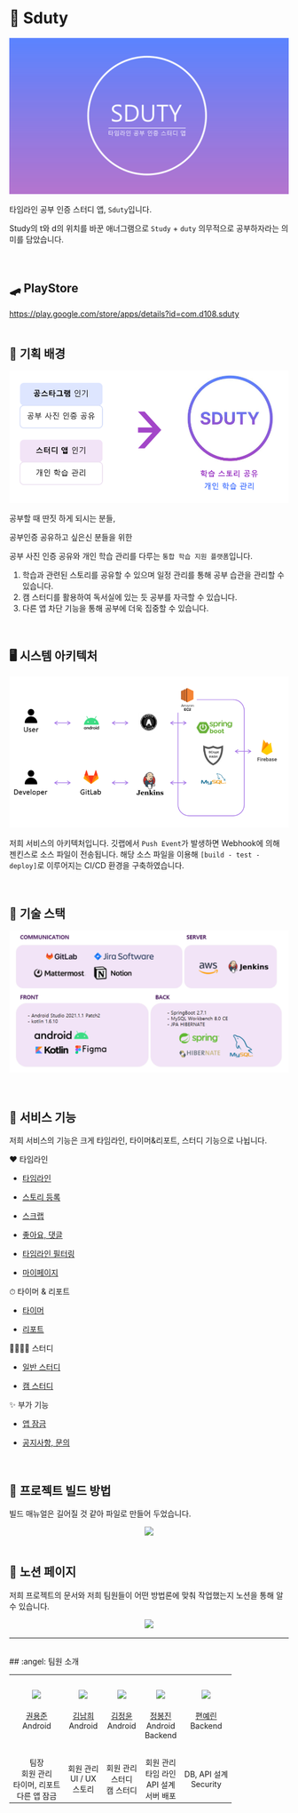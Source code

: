 # 💬 Sduty

<p align="center">
    <img src = "./assets/png/main_banner.png">
</p>

타임라인 공부 인증 스터디 앱, `Sduty`입니다.

Study의 t와 d의 위치를 바꾼 애너그램으로 `Study` + `duty` 의무적으로 공부하자라는 의미를 담았습니다.
<br><br><br>
## 🛹 PlayStore
https://play.google.com/store/apps/details?id=com.d108.sduty
<br><br>

## 🎇 기획 배경

<p align="center">
    <img src = "./assets/png/background.png">
</p>

공부할 때 딴짓 하게 되시는 분들,

공부인증 공유하고 싶은신 분들을 위한

공부 사진 인증 공유와 개인 학습 관리를 다루는 `통합 학습 지원 플랫폼`입니다.

1. 학습과 관련된 스토리를 공유할 수 있으며 일정 관리를 통해 공부 습관을 관리할 수 있습니다.
2. 캠 스터디를 활용하여 독서실에 있는 듯 공부를 자극할 수 있습니다.
3. 다른 앱 차단 기능을 통해 공부에 더욱 집중할 수 있습니다.

<br>

## 🖥️ 시스템 아키텍처

<p align="center">
    <img src = "./assets/png/architecture.png">
</p>

저희 서비스의 아키텍처입니다. 깃랩에서 `Push Event`가 발생하면 Webhook에 의해 젠킨스로 소스 파일이 전송됩니다. 해당 소스 파일을 이용해 `[build - test - deploy]`로 이루어지는 CI/CD 환경을 구축하였습니다.

<br>

## 📱 기술 스택

<p align="center">
    <img src = "./assets/png/tech_stack.png">
</p>

<br>

## 🌈 서비스 기능

저희 서비스의 기능은 크게 타임라인, 타이머&리포트, 스터디 기능으로 나뉩니다. 

❤️ 타임라인

- [타임라인](./assets/md/timeline.md)

- [스토리 등록](./assets/md/add_story.md)

- [스크랩](./assets/md/scrap.md)

- [좋아요, 댓글](./assets/md/like_reply.md)

- [타임라인 필터링](./assets/md/timeline_filtering.md)

- [마이페이지](./assets/md/my_page.md)

⏱ 타이머 & 리포트

- [타이머](./assets/md/timer.md)

- [리포트](./assets/md/report.md)

👨‍👩‍👧‍👦 스터디

- [일반 스터디](./assets/md/study.md)

- [캠 스터디](./assets/md/cam_study.md)

✨ 부가 기능

- [앱 잠금](./assets/md/app_lock.md)

- [공지사항, 문의](./assets/md/notice_help.md)

<br>

## 🔖 프로젝트 빌드 방법

빌드 매뉴얼은 길어질 것 같아 파일로 만들어 두었습니다.

<div align="center">
    <span style="display:inline-block">
        <a href="./exec/SDUTY_빌드_메뉴얼.pdf">
            <img src="https://img.shields.io/badge/android-3DDC84?style=for-the-badge&logo=android&logoColor=white">
        </a>
    </span>
</div>

<br>

## 📝 노션 페이지

저희 프로젝트의 문서와 저희 팀원들이 어떤 방법론에 맞춰 작업했는지 노션을 통해 알 수 있습니다.

<div align="center">
    <a href="https://www.notion.so/SDUTY-7d0642bd77df4ec3a1c4682d970c8b16">
        <img src="https://img.shields.io/badge/notion-000000?style=for-the-badge&logo=Notion&logoColor=white">
    </a>
</div>


---
<br>
## :angel: 팀원 소개
<table>
    <tr>
        <td height="140px" align="center"> <a href="https://github.com/taxfdi6371">
            <img src="https://avatars.githubusercontent.com/u/53108175?v=4" width="140px" /> <br><br> 권용준 <br></a> Android <br><br></td>
        <td height="140px" align="center"> <a href="https://github.com/nhee-dev">
            <img src="https://avatars.githubusercontent.com/u/49919262?v=4" width="140px" /> <br><br> 김남희 <br></a> Android <br><br></td>
        <td height="140px" align="center"> <a href="https://github.com/YunsHub">
            <img src="https://avatars.githubusercontent.com/u/115425807?v=4" width="140px" /> <br><br> 김정윤 <br></a> Android <br><br></td>
        <td height="140px" align="center"> <a href="https://github.com/JeongBJ">
            <img src="https://avatars.githubusercontent.com/u/85900947?v=4" width="140px" /> <br><br> 정봉진 <br></a> Android <br>Backend<br></td>
            <td height="140px" align="center"> <a href="https://github.com/pmi4202">
            <img src="https://avatars.githubusercontent.com/u/49026286?v=4" width="140px" /> <br><br> 편예린 <br></a> Backend <br><br></td>
    </tr>
    <tr>
        <td align="center"> 팀장<br> 회원 관리<br> 타이머, 리포트 <br> 다른 앱 잠금
        <td align="center"> 회원 관리<br>  UI / UX <br> 스토리
        <td align="center"> 회원 관리<br> 스터디 <br> 캠 스터디
        <td align="center"> 회원 관리 <br> 타임 라인 <br> API 설계 <br> 서버 배포
        <td align="center"> DB, API 설계 <br> Security
    </tr>
</table>

